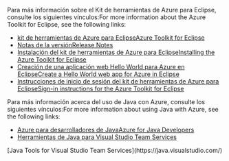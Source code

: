 <span data-ttu-id="e353e-101">Para más información sobre el Kit de herramientas de Azure para Eclipse, consulte los siguientes vínculos:</span><span class="sxs-lookup"><span data-stu-id="e353e-101">For more information about the Azure Toolkit for Eclipse, see the following links:</span></span> 

* [<span data-ttu-id="e353e-102">kit de herramientas de Azure para Eclipse</span><span class="sxs-lookup"><span data-stu-id="e353e-102">Azure Toolkit for Eclipse</span></span>](../eclipse/azure-toolkit-for-eclipse.md) 
* [<span data-ttu-id="e353e-103">Notas de la versión</span><span class="sxs-lookup"><span data-stu-id="e353e-103">Release Notes</span></span>](https://github.com/Microsoft/azure-tools-for-java/releases) 
* [<span data-ttu-id="e353e-104">Instalación del kit de herramientas de Azure para Eclipse</span><span class="sxs-lookup"><span data-stu-id="e353e-104">Installing the Azure Toolkit for Eclipse</span></span>](../eclipse/azure-toolkit-for-eclipse-installation.md) 
* [<span data-ttu-id="e353e-105">Creación de una aplicación web Hello World para Azure en Eclipse</span><span class="sxs-lookup"><span data-stu-id="e353e-105">Create a Hello World web app for Azure in Eclipse</span></span>](../eclipse/azure-toolkit-for-eclipse-create-hello-world-web-app.md) 
* [<span data-ttu-id="e353e-106">Instrucciones de inicio de sesión del kit de herramientas de Azure para Eclipse</span><span class="sxs-lookup"><span data-stu-id="e353e-106">Sign-in instructions for the Azure Toolkit for Eclipse</span></span>](../eclipse/azure-toolkit-for-eclipse-sign-in-instructions.md) 

<span data-ttu-id="e353e-107">Para más información acerca del uso de Java con Azure, consulte los siguientes vínculos:</span><span class="sxs-lookup"><span data-stu-id="e353e-107">For more information about using Java with Azure, see the following links:</span></span> 

* [<span data-ttu-id="e353e-108">Azure para desarrolladores de Java</span><span class="sxs-lookup"><span data-stu-id="e353e-108">Azure for Java Developers</span></span>](https://docs.microsoft.com/java/azure/) 
* <span data-ttu-id="e353e-109">[Herramientas de Java para Visual Studio Team Services](https://java.visualstudio.com/) 
<!-- TODO: Add URLs for Java in VSCode here --></span><span class="sxs-lookup"><span data-stu-id="e353e-109">[Java Tools for Visual Studio Team Services](https://java.visualstudio.com/) 
<!-- TODO: Add URLs for Java in VSCode here --></span></span> 
